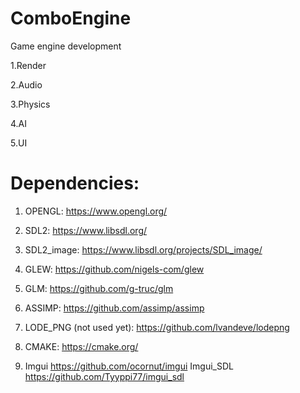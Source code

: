 # ComboEngine
Game engine development

1.Render

2.Audio

3.Physics

4.AI

5.UI

# Dependencies:
1. OPENGL: https://www.opengl.org/

2. SDL2: https://www.libsdl.org/

3. SDL2_image: https://www.libsdl.org/projects/SDL_image/

4. GLEW: https://github.com/nigels-com/glew

5. GLM: https://github.com/g-truc/glm

6. ASSIMP: https://github.com/assimp/assimp

7. LODE_PNG (not used yet): https://github.com/lvandeve/lodepng

8. CMAKE: https://cmake.org/

9. Imgui https://github.com/ocornut/imgui
   Imgui_SDL https://github.com/Tyyppi77/imgui_sdl
